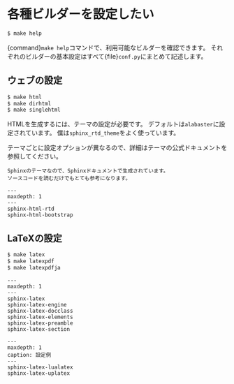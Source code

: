 # 各種ビルダーを設定したい

```bash
$ make help
```

{command}`make help`コマンドで、利用可能なビルダーを確認できます。
それぞれのビルダーの基本設定はすべて{file}`conf.py`にまとめて記述します。

## ウェブの設定

```bash
$ make html
$ make dirhtml
$ make singlehtml
```

HTMLを生成するには、テーマの設定が必要です。
デフォルトは``alabaster``に設定されています。
僕は``sphinx_rtd_theme``をよく使っています。

テーマごとに設定オプションが異なるので、詳細はテーマの公式ドキュメントを参照してください。

```{note}
Sphinxのテーマなので、Sphinxドキュメントで生成されています。
ソースコードを読むだけでもとても参考になります。
```

```{toctree}
---
maxdepth: 1
---
sphinx-html-rtd
sphinx-html-bootstrap
```

## LaTeXの設定

```bash
$ make latex
$ make latexpdf
$ make latexpdfja
```

```{toctree}
---
maxdepth: 1
---
sphinx-latex
sphinx-latex-engine
sphinx-latex-docclass
sphinx-latex-elements
sphinx-latex-preamble
sphinx-latex-section
```

```{toctree}
---
maxdepth: 1
caption: 設定例
---
sphinx-latex-lualatex
sphinx-latex-uplatex
```
